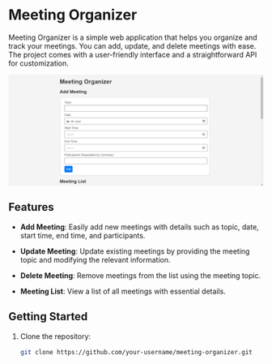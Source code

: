 # Meeting Organizer

Meeting Organizer is a simple web application that helps you organize and track your meetings. You can add, update, and delete meetings with ease. The project comes with a user-friendly interface and a straightforward API for customization.

<img align="center" src = "https://github.com/engineerbekir/Meeting-Organizer/blob/master/MeetingOrganizer.png" width = "820" height ="220"/>

## Features

- **Add Meeting**: Easily add new meetings with details such as topic, date, start time, end time, and participants.

- **Update Meeting**: Update existing meetings by providing the meeting topic and modifying the relevant information.

- **Delete Meeting**: Remove meetings from the list using the meeting topic.

- **Meeting List**: View a list of all meetings with essential details.

## Getting Started

1. Clone the repository:

   ```bash
   git clone https://github.com/your-username/meeting-organizer.git
